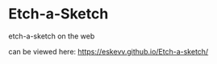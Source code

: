 # Etch-a-Sketch
etch-a-sketch on the web

can be viewed here: https://eskevv.github.io/Etch-a-sketch/
